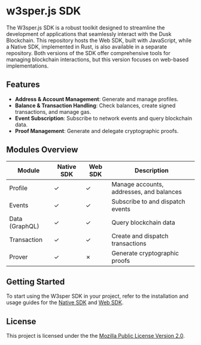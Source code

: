 # w3sper.js SDK

The W3sper.js SDK is a robust toolkit designed to streamline the development of applications that seamlessly interact with the Dusk Blockchain. This repository hosts the Web SDK, built with JavaScript, while a Native SDK, implemented in Rust, is also available in a separate repository. Both versions of the SDK offer comprehensive tools for managing blockchain interactions, but this version focuses on web-based implementations.

## Features

- **Address & Account Management**: Generate and manage profiles.
- **Balance & Transaction Handling**: Check balances, create signed transactions, and manage gas.
- **Event Subscription**: Subscribe to network events and query blockchain data.
- **Proof Management**: Generate and delegate cryptographic proofs.

## Modules Overview

| Module         | Native SDK | Web SDK | Description                              |
| -------------- | ---------- | ------- | ---------------------------------------- |
| Profile        | ✓          | ✓       | Manage accounts, addresses, and balances |
| Events         | ✓          | ✓       | Subscribe to and dispatch events         |
| Data (GraphQL) | ✓          | ✓       | Query blockchain data                    |
| Transaction    | ✓          | ✓       | Create and dispatch transactions         |
| Prover         | ✓          | ✗       | Generate cryptographic proofs            |

## Getting Started

To start using the W3sper SDK in your project, refer to the installation and usage guides for the [Native SDK](link-to-native-sdk-docs) and [Web SDK](link-to-web-sdk-docs).

## License

This project is licensed under the the [Mozilla Public License Version 2.0](./LICENSE).
